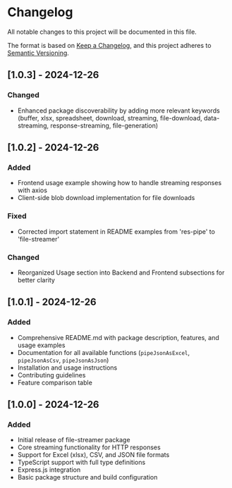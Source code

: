 # Changelog

All notable changes to this project will be documented in this file.

The format is based on [Keep a Changelog](https://keepachangelog.com/en/1.0.0/),
and this project adheres to [Semantic Versioning](https://semver.org/spec/v2.0.0.html).

## [1.0.3] - 2024-12-26

### Changed

- Enhanced package discoverability by adding more relevant keywords (buffer, xlsx, spreadsheet, download, streaming, file-download, data-streaming, response-streaming, file-generation)

## [1.0.2] - 2024-12-26

### Added

- Frontend usage example showing how to handle streaming responses with axios
- Client-side blob download implementation for file downloads

### Fixed

- Corrected import statement in README examples from 'res-pipe' to 'file-streamer'

### Changed

- Reorganized Usage section into Backend and Frontend subsections for better clarity

## [1.0.1] - 2024-12-26

### Added

- Comprehensive README.md with package description, features, and usage examples
- Documentation for all available functions (`pipeJsonAsExcel`, `pipeJsonAsCsv`, `pipeJsonAsJson`)
- Installation and usage instructions
- Contributing guidelines
- Feature comparison table

## [1.0.0] - 2024-12-26

### Added

- Initial release of file-streamer package
- Core streaming functionality for HTTP responses
- Support for Excel (xlsx), CSV, and JSON file formats
- TypeScript support with full type definitions
- Express.js integration
- Basic package structure and build configuration
